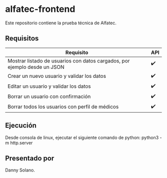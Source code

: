 # alfatec-frontend

Este repositorio contiene la prueba técnica de Alfatec. 

## Requisitos ##

Requisito                                                                     | API
------------------------------------------------------------------------------|------------------
Mostrar listado de usuarios con datos cargados, por ejemplo desde un JSON     | :heavy_check_mark:
Crear un nuevo usuario y validar los datos                                    | :heavy_check_mark:
Editar un usuario y validar los datos                                         | :heavy_check_mark:
Borrar un usuario con confirmación                                            | :heavy_check_mark:
Borrar todos los usuarios con perfil de médicos                               | :heavy_check_mark:

## Ejecución ##
Desde consola de linux, ejecutar el siguiente comando de python:
python3 -m http.server 

## Presentado por ##
Danny Solano.
